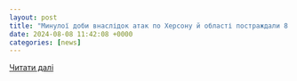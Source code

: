 ```yaml
---
layout: post
title: "Минулої доби внаслідок атак по Херсону й області постраждали 8 люде . | Еспресо"
date: 2024-08-08 11:42:08 +0000
categories: [news]
---
```


[Читати далі](https://uazmi.org/news/post/6855cf23ac65a1a7294cd3c452303eb2)
